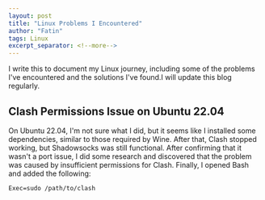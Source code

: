 ```yaml
---
layout: post
title: "Linux Problems I Encountered"
author: "Fatin"
tags: Linux
excerpt_separator: <!--more-->
---
```


I write this to document my Linux journey, including some of the problems I've encountered and the solutions I've found.I will update this blog regularly.

## Clash Permissions Issue on Ubuntu 22.04

On Ubuntu 22.04, I'm not sure what I did, but it seems like I installed some dependencies, similar to those required by Wine. After that, Clash stopped working, but Shadowsocks was still functional. After confirming that it wasn't a port issue, I did some research and discovered that the problem was caused by insufficient permissions for Clash.
Finally, I opened Bash and added the following:

```
Exec=sudo /path/to/clash
```
